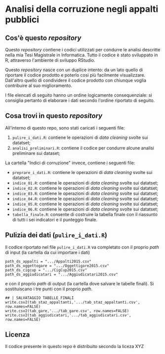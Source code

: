 # Analisi della corruzione negli appalti pubblici

## Cos'è questo _repository_
Questo _repository_ contiene i codici utilizzati per condurre le analisi descritte nella mia Tesi Magistrale in Informatica. Tutto il codice è stato sviluppato in R, attraverso l'ambiente di sviluppo RStudio. 

Questo _repository_ nasce con un duplice intento: da un lato quello di riportare il codice prodotto e poterlo così più facilmente visualizzare. Dall'altro quello di condividere il codice prodotto con chiunque voglia contribuire al suo miglioramento.  

I file elencati di seguito hanno un ordine logicamente consequenziale: si consiglia pertanto di elaborare i dati secondo l'ordine riportato di seguito.

## Cosa trovi in questo _repository_ 
All'interno di questo repo, sono stati caricati i seguenti file: 
1) `pulire_i_dati.R`: contiene le operazioni di _data cleaning_ svolte sui datatset;
2) `analisi_preliminari.R`: contiene il codice per condurre alcune analisi preliminare sui dataset;

La cartella "Indici di corruzione" invece, contiene i seguenti file:
- `preprare_i_dati.R`: contiene le operazioni di _data cleaning_ svolte sui datatset;
- `indice_01.R`: contiene le operazioni di _data cleaning_ svolte sui datatset;
- `indice_02.R`: contiene le operazioni di _data cleaning_ svolte sui datatset;
- `indice_03.R`: contiene le operazioni di _data cleaning_ svolte sui datatset;
- `indice_04.R`: contiene le operazioni di _data cleaning_ svolte sui datatset;
- `indice_05.R`: contiene le operazioni di _data cleaning_ svolte sui datatset;
- `indice_06.R`: contiene le operazioni di _data cleaning_ svolte sui datatset;
- `tabella_finale.R`: consente di costruire la tabella finale con il riassunto di tutti i sei indicatori e il punteggio finale.

## Pulizia dei dati (`pulire_i_dati.R`)
Il codice riportato nel file `pulire_i_dati.R` va completato con il proprio _path_ di input (la cartella da cui importare i dati) 

```
path_ds_appalti = ".../Appalti2015.csv"
path_ds_oggettogare = ".../Oggettigare2015.csv" 
path_ds_cigcup = ".../CigCup2015.csv"
path_ds_aggiudicatari = ".../Aggiudicatari2015.csv"
```
e con il proprio _path_ di output (la cartella dove salvare le tabelle finali). Si sostituiscano i tre punti con il proprio _path_. 

```
## | SALVATAGGIO TABELLE FINALI
write.csv2(tab_staz_appaltanti,'.../tab_staz_appaltanti.csv', row.names=FALSE)
write.csv2(tab_gare,'.../tab_gare.csv', row.names=FALSE)
write.csv2(tab_aggiudicatari,'.../tab_aggiudicatari.csv', row.names=FALSE)
```

## Licenza
Il codice presente in questo repo è distribuito secondo la liceza XYZ
